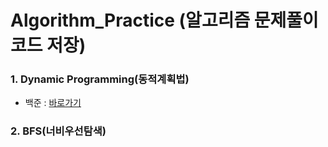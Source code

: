 # Algorithm_Practice (알고리즘 문제풀이 코드 저장)
### 1. Dynamic Programming(동적계획법)
* 백준 : [바로가기](https://github.com/junu0516/Algorithm_Practice/tree/main/Dynamic_Programming/src/baekjoon)
### 2. BFS(너비우선탐색)
